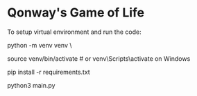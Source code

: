 # Qonway's Game of Life

To setup virtual environment and run the code: 

python -m venv venv \

source venv/bin/activate   # or venv\Scripts\activate on Windows

pip install -r requirements.txt

python3 main.py
